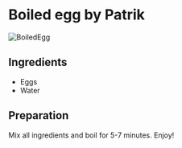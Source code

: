 # Boiled egg by Patrik

![BoiledEgg](../img/Boiling_Eggs.jpeg)

## Ingredients
- Eggs
- Water

## Preparation
Mix all ingredients and boil for 5-7 minutes. Enjoy!
